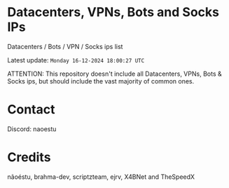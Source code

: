 # Datacenters, VPNs, Bots and Socks IPs
 
Datacenters / Bots / VPN / Socks ips list

Latest update: `Monday 16-12-2024 18:00:27 UTC` 

ATTENTION: This repository doesn't include all Datacenters, VPNs, Bots & Socks ips, 
but should include the vast majority of common ones.

# Contact
Discord: naoestu

# Credits
nãoéstu, brahma-dev, scriptzteam, ejrv, X4BNet and TheSpeedX
